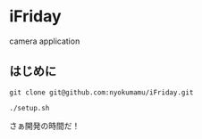 iFriday
=======

camera application

## はじめに

`git clone git@github.com:nyokumamu/iFriday.git`

`./setup.sh`

さぁ開発の時間だ！